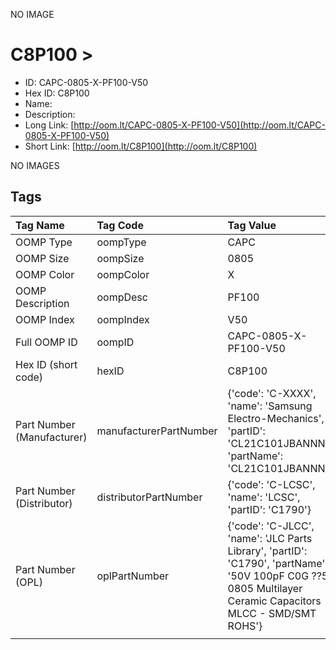 


  
NO IMAGE  
# C8P100 > 

- ID: CAPC-0805-X-PF100-V50
- Hex ID: C8P100
- Name: 
- Description: 
- Long Link: [http://oom.lt/CAPC-0805-X-PF100-V50](http://oom.lt/CAPC-0805-X-PF100-V50)
- Short Link: [http://oom.lt/C8P100](http://oom.lt/C8P100)
  
NO IMAGES  
## Tags
  

|Tag Name|Tag Code|Tag Value|
| :--- | :--- | :--- |
|OOMP Type|oompType|CAPC|
|OOMP Size|oompSize|0805|
|OOMP Color|oompColor|X|
|OOMP Description|oompDesc|PF100|
|OOMP Index|oompIndex|V50|
|Full OOMP ID|oompID|CAPC-0805-X-PF100-V50|
|Hex ID (short code)|hexID|C8P100|
|Part Number (Manufacturer)|manufacturerPartNumber|{'code': 'C-XXXX', 'name': 'Samsung Electro-Mechanics', 'partID': 'CL21C101JBANNNC', 'partName': 'CL21C101JBANNNC'}|
|Part Number (Distributor)|distributorPartNumber|{'code': 'C-LCSC', 'name': 'LCSC', 'partID': 'C1790'}|
|Part Number (OPL)|oplPartNumber|{'code': 'C-JLCC', 'name': 'JLC Parts Library', 'partID': 'C1790', 'partName': '50V 100pF C0G ??5% 0805  Multilayer Ceramic Capacitors MLCC - SMD/SMT ROHS'}|
||||
